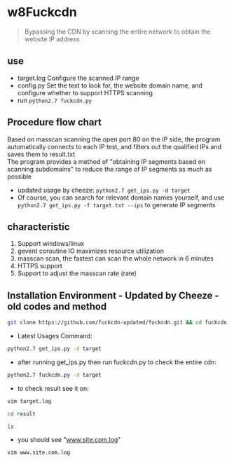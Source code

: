 # w8Fuckcdn
> Bypassing the CDN by scanning the entire network to obtain the website IP address

## use
- target.log Configure the scanned IP range
- config.py Set the text to look for, the website domain name, and configure whether to support HTTPS scanning
- run `python2.7 fuckcdn.py` 

## Procedure flow chart
Based on masscan scanning the open port 80 on the IP side, the program automatically connects to each IP test, and filters out the qualified IPs and saves them to result.txt  
The program provides a method of "obtaining IP segments based on scanning subdomains" to reduce the range of IP segments as much as possible 
- updated usage by cheeze: `python2.7 get_ips.py -d target`
- Of course, you can search for relevant domain names yourself, and use `python2.7 get_ips.py -f target.txt --ips` to generate IP segments

## characteristic
1. Support windows/linux
2. gevent coroutine IO maximizes resource utilization
3. masscan scan, the fastest can scan the whole network in 6 minutes
4. HTTPS support
5. Support to adjust the masscan rate (rate)

## Installation Environment - Updated by Cheeze - old codes and method
```sh
git clone https://github.com/fuckcdn-updated/fuckcdn.git && cd fuckcdn && sudo apt -y update && sudo add-apt-repository universe && sudo apt -y install python2.7 && sudo apt -y install curl && curl https://bootstrap.pypa.io/pip/2.7/get-pip.py --output get-pip.py && sudo python2 get-pip.py && pip2 install --upgrade pip setuptools wheel && sudo apt-get -y install libxml2-dev libxmlsec1-dev && sudo apt-get -y install python-dev && sudo apt-get -y install libffi-dev && pip2 install gevent dnspython && sudo apt-get -y install libpcap* && chmod +x * && chmod +x bin/linux_64/masscan
```
+ Latest Usages Command:
```sh
python2.7 get_ips.py -d target
```

+ after running get_ips.py then run fuckcdn.py to check the entire cdn:
```sh
python2.7 fuckcdn.py -d target
```

+ to check result see it on:
```sh
vim target.log
```
```sh
cd result
```
```sh
ls
```
+ you should see "www.site.com.log"
```sh
vim www.site.com.log
```
